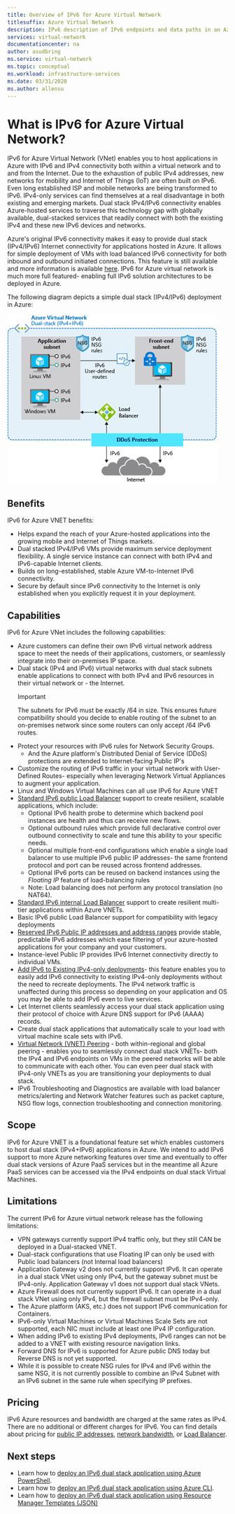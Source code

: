```yaml
---
title: Overview of IPv6 for Azure Virtual Network
titlesuffix: Azure Virtual Network
description: IPv6 description of IPv6 endpoints and data paths in an Azure virtual network.
services: virtual-network
documentationcenter: na
author: asudbring
ms.service: virtual-network
ms.topic: conceptual
ms.workload: infrastructure-services
ms.date: 03/31/2020
ms.author: allensu
---
```


# What is IPv6 for Azure Virtual Network?

IPv6 for Azure Virtual Network (VNet) enables you to host applications in Azure with IPv6 and IPv4 connectivity both within a virtual network and to and from the Internet. Due to the exhaustion of public IPv4 addresses, new networks for mobility and Internet of Things (IoT) are often built on IPv6. Even long established ISP and mobile networks are being transformed to IPv6. IPv4-only services can find themselves at a real disadvantage in both existing and emerging markets. Dual stack IPv4/IPv6 connectivity enables Azure-hosted services to traverse this technology gap with globally available, dual-stacked services that readily connect with both the existing IPv4 and these new IPv6 devices and networks.

Azure's original IPv6 connectivity makes it easy to provide dual stack (IPv4/IPv6) Internet connectivity for applications hosted in Azure. It allows for simple deployment of VMs with load balanced IPv6 connectivity for both inbound and outbound initiated connections. This feature is still available and more information is available [here](../../load-balancer/load-balancer-ipv6-overview.md).
IPv6 for Azure virtual network is much more full featured- enabling full IPv6 solution architectures to be deployed in Azure.


The following diagram depicts a simple dual stack (IPv4/IPv6) deployment in Azure:

![IPv6 network deployment diagram](../media/ipv6-support-overview/ipv6-sample-diagram.png)

## Benefits

IPv6 for Azure VNET benefits:

- Helps expand the reach of your Azure-hosted applications into the growing mobile and Internet of Things markets.
- Dual stacked IPv4/IPv6 VMs provide maximum service deployment flexibility. A single service instance can connect with both IPv4 and IPv6-capable Internet clients.
- Builds on long-established, stable Azure VM-to-Internet IPv6 connectivity.
- Secure by default since IPv6 connectivity to the Internet is only established when you explicitly request it in your deployment.

## Capabilities

IPv6 for Azure VNet includes the following capabilities:

- Azure customers can define their own IPv6 virtual network address space to meet the needs of their applications, customers, or seamlessly integrate into their on-premises IP space.
- Dual stack (IPv4 and IPv6) virtual networks with dual stack subnets enable applications to connect with both IPv4 and IPv6 resources in their virtual network or - the Internet.
    > [!IMPORTANT]
    > The subnets for IPv6 must be exactly /64 in size.  This ensures future compatibility should you decide to enable routing of the subnet to an on-premises network since some routers can only accept /64 IPv6 routes.  
- Protect your resources with IPv6 rules for Network Security Groups.
    - And the Azure platform's Distributed Denial of Service (DDoS) protections are extended to Internet-facing Public IP's
- Customize the routing of IPv6 traffic in your virtual network with User-Defined Routes- especially when leveraging Network Virtual Appliances to augment your application.
- Linux and Windows Virtual Machines can all use IPv6 for Azure VNET
- [Standard IPv6 public Load Balancer](../../load-balancer/virtual-network-ipv4-ipv6-dual-stack-standard-load-balancer-powershell.md) support to create resilient, scalable applications, which include:
    - Optional IPv6 health probe to determine which backend pool instances are health and thus can receive new flows.
    - Optional outbound rules which provide full declarative control over outbound connectivity to scale and tune this ability to your specific needs.
    - Optional multiple front-end configurations which enable a single load balancer to use multiple IPv6 public IP addresses- the same frontend protocol and port can be reused across frontend addresses.
    - Optional IPv6 ports can be reused on backend instances using the *Floating IP* feature of load-balancing rules 
    - Note: Load balancing does not perform any protocol translation (no NAT64). 
- [Standard IPv6 internal Load Balancer](../../load-balancer/ipv6-dual-stack-standard-internal-load-balancer-powershell.md) support to create resilient multi-tier applications within Azure VNETs.   
- Basic IPv6 public Load Balancer support for compatibility with legacy deployments
- [Reserved IPv6 Public IP addresses and address ranges](public-ip-address-prefix.md) provide stable, predictable IPv6 addresses which ease filtering of your azure-hosted applications for your company and your customers.
- Instance-level Public IP provides IPv6 Internet connectivity directly to individual VMs.
- [Add IPv6 to Existing IPv4-only deployments](../../load-balancer/ipv6-add-to-existing-vnet-powershell.md)- this feature enables you to easily add IPv6 connectivity to existing IPv4-only deployments without the need to recreate deployments.  The IPv4 network traffic is unaffected during this process so depending on your application and OS you may be able to add IPv6 even to live services.    
- Let Internet clients seamlessly access your dual stack application using their protocol of choice with Azure DNS support for IPv6 (AAAA) records. 
- Create dual stack applications that automatically scale to your load with virtual machine scale sets with IPv6.
- [Virtual Network (VNET) Peering](../../virtual-network/virtual-network-peering-overview.md) - both within-regional and global peering - enables you to seamlessly connect dual stack VNETs- both the IPv4 and IPv6 endpoints on VMs in the peered networks will be able to communicate with each other. You can even peer dual stack with IPv4-only VNETs as you are transitioning your deployments to dual stack. 
- IPv6 Troubleshooting and Diagnostics are available with load balancer metrics/alerting and Network Watcher features such as packet capture, NSG flow logs, connection troubleshooting and connection monitoring.   

## Scope
IPv6 for Azure VNET is a foundational feature set which enables customers to host dual stack (IPv4+IPv6) applications in Azure.  We intend to add IPv6 support to more Azure networking features over time and eventually to offer dual stack versions of Azure PaaS services but in the meantime all Azure PaaS services can be accessed via the IPv4 endpoints on dual stack Virtual Machines.   

## Limitations
The current IPv6 for Azure virtual network release has the following limitations:
- VPN gateways currently support IPv4 traffic only, but they still CAN be deployed in a Dual-stacked VNET.
- Dual-stack configurations that use Floating IP can only be used with Public load balancers (not Internal load balancers)
- Application Gateway v2 does not currently support IPv6. It can operate in a dual stack VNet using only IPv4, but the gateway subnet must be IPv4-only. Application Gateway v1 does not support dual stack VNets.
- Azure Firewall does not currently support IPv6. It can operate in a dual stack VNet using only IPv4, but the firewall subnet must be IPv4-only.
- The Azure platform (AKS, etc.) does not support IPv6 communication for Containers. 
- IPv6-only Virtual Machines or Virtual Machines Scale Sets are not supported, each NIC must include at least one IPv4 IP configuration. 
- When adding IPv6 to existing IPv4 deployments, IPv6 ranges can not be added to a VNET with existing resource navigation links.  
- Forward DNS for IPv6 is supported for Azure public DNS today but Reverse DNS is not yet supported.
- While it is possible to create NSG rules for IPv4 and IPv6 within the same NSG, it is not currently possible to combine an IPv4 Subnet with an IPv6 subnet in the same rule when specifying IP prefixes.

## Pricing

IPv6 Azure resources and bandwidth are charged at the same rates as IPv4. There are no additional or different charges for IPv6. You can find details about pricing for [public IP addresses](https://azure.microsoft.com/pricing/details/ip-addresses/), [network bandwidth](https://azure.microsoft.com/pricing/details/bandwidth/), or [Load Balancer](https://azure.microsoft.com/pricing/details/load-balancer/).

## Next steps

- Learn how to [deploy an IPv6 dual stack application using Azure PowerShell](../../load-balancer/virtual-network-ipv4-ipv6-dual-stack-standard-load-balancer-powershell.md).
- Learn how to [deploy an IPv6 dual stack application using Azure CLI](../../load-balancer/virtual-network-ipv4-ipv6-dual-stack-standard-load-balancer-cli.md).
- Learn how to [deploy an IPv6 dual stack application using Resource Manager Templates (JSON)](../../load-balancer/ipv6-configure-standard-load-balancer-template-json.md)
